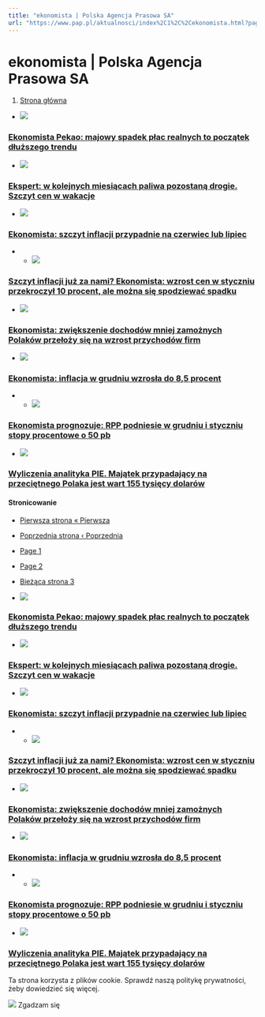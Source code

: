 ```yaml
---
title: "ekonomista | Polska Agencja Prasowa SA"
url: "https://www.pap.pl/aktualnosci/index%2C1%2C%2Cekonomista.html?page=2"
---
```


# ekonomista | Polska Agencja Prasowa SA





















1. [Strona główna](/)




































* [![](/sites/default/files/styles/main_image/public/202206/pap_20210909_17N.jpg?h=4b64170d&itok=A4LEFH7t)](/aktualnosci/news%2C1268882%2Cekonomista-pekao-majowy-spadek-plac-realnych-poczatek-dluzszego-trendu)


### [Ekonomista Pekao: majowy spadek płac realnych to początek dłuższego trendu](/aktualnosci/news%2C1268882%2Cekonomista-pekao-majowy-spadek-plac-realnych-poczatek-dluzszego-trendu)
* [![](/sites/default/files/styles/main_image/public/202205/pap_20220318_36K.jpg?h=7eba1f86&itok=4NhyijXL)](/aktualnosci/news%2C1217990%2Cekspert-w-kolejnych-miesiacach-paliwa-pozostana-drogie-szczyt-cen-w)


### [Ekspert: w kolejnych miesiącach paliwa pozostaną drogie. Szczyt cen w wakacje](/aktualnosci/news%2C1217990%2Cekspert-w-kolejnych-miesiacach-paliwa-pozostana-drogie-szczyt-cen-w)
* [![](/sites/default/files/styles/main_image/public/202205/pap_20220208_2G9.jpg?h=144238b5&itok=VPmGEPxq)](/aktualnosci/news%2C1209128%2Cekonomista-szczyt-inflacji-przypadnie-na-czerwiec-lub-lipiec.html)


### [Ekonomista: szczyt inflacji przypadnie na czerwiec lub lipiec](/aktualnosci/news%2C1209128%2Cekonomista-szczyt-inflacji-przypadnie-na-czerwiec-lub-lipiec.html)
* * [![](/sites/default/files/styles/main_image/public/202202/pap_20220208_2DL.jpg?h=226b7f7a&itok=NBIa24FX)](/aktualnosci/news%2C1079822%2Cszczyt-inflacji-juz-za-nami-ekonomista-wzrost-cen-w-styczniu-przekroczyl)


### [Szczyt inflacji już za nami? Ekonomista: wzrost cen w styczniu przekroczył 10 procent, ale można się spodziewać spadku](/aktualnosci/news%2C1079822%2Cszczyt-inflacji-juz-za-nami-ekonomista-wzrost-cen-w-styczniu-przekroczyl)
* [![](/sites/default/files/styles/main_image/public/202201/pap_20170126_1ZE.jpg?itok=tFGIGgLr)](/aktualnosci/news%2C1054580%2Cekonomista-zwiekszenie-dochodow-mniej-zamoznych-polakow-przelozy-sie-na)


### [Ekonomista: zwiększenie dochodów mniej zamożnych Polaków przełoży się na wzrost przychodów firm](/aktualnosci/news%2C1054580%2Cekonomista-zwiekszenie-dochodow-mniej-zamoznych-polakow-przelozy-sie-na)
* [![](/sites/default/files/styles/main_image/public/202201/pap_20170126_1ZC.jpg?h=990193be&itok=C_fdVsTM)](/aktualnosci/news%2C1045617%2Cekonomista-inflacja-w-grudniu-wzrosla-do-85-procent.html)


### [Ekonomista: inflacja w grudniu wzrosła do 8,5 procent](/aktualnosci/news%2C1045617%2Cekonomista-inflacja-w-grudniu-wzrosla-do-85-procent.html)
* * [![](/sites/default/files/styles/main_image/public/202111/pap_20210909_17V.jpg?itok=naFIjqQJ)](/aktualnosci/news%2C989691%2Cekonomista-prognozuje-rpp-podniesie-w-grudniu-i-styczniu-stopy-procentowe-o)


### [Ekonomista prognozuje: RPP podniesie w grudniu i styczniu stopy procentowe o 50 pb](/aktualnosci/news%2C989691%2Cekonomista-prognozuje-rpp-podniesie-w-grudniu-i-styczniu-stopy-procentowe-o)
* [![](/sites/default/files/styles/main_image/public/202111/40723036_40723032.jpg?itok=DweWHYIT)](/aktualnosci/news%2C987363%2Cwyliczenia-analityka-pie-majatek-przypadajacy-na-przecietnego-polaka-jest)


### [Wyliczenia analityka PIE. Majątek przypadający na przeciętnego Polaka jest wart 155 tysięcy dolarów](/aktualnosci/news%2C987363%2Cwyliczenia-analityka-pie-majatek-przypadajacy-na-przecietnego-polaka-jest)





#### Stronicowanie


* [Pierwsza strona
« Pierwsza](?page=0 "Przejdź do pierwszej strony")
* [Poprzednia strona
‹ Poprzednia](?page=1 "Przejdź do poprzedniej strony")
* [Page
 1](?page=0 "Go to page 1")
* [Page
 2](?page=1 "Go to page 2")
* [Bieżąca strona
 3](?page=2 "Bieżąca strona")









* [![](/sites/default/files/styles/main_image/public/202206/pap_20210909_17N.jpg?h=4b64170d&itok=A4LEFH7t)](/aktualnosci/news%2C1268882%2Cekonomista-pekao-majowy-spadek-plac-realnych-poczatek-dluzszego-trendu)


### [Ekonomista Pekao: majowy spadek płac realnych to początek dłuższego trendu](/aktualnosci/news%2C1268882%2Cekonomista-pekao-majowy-spadek-plac-realnych-poczatek-dluzszego-trendu)
* [![](/sites/default/files/styles/main_image/public/202205/pap_20220318_36K.jpg?h=7eba1f86&itok=4NhyijXL)](/aktualnosci/news%2C1217990%2Cekspert-w-kolejnych-miesiacach-paliwa-pozostana-drogie-szczyt-cen-w)


### [Ekspert: w kolejnych miesiącach paliwa pozostaną drogie. Szczyt cen w wakacje](/aktualnosci/news%2C1217990%2Cekspert-w-kolejnych-miesiacach-paliwa-pozostana-drogie-szczyt-cen-w)
* [![](/sites/default/files/styles/main_image/public/202205/pap_20220208_2G9.jpg?h=144238b5&itok=VPmGEPxq)](/aktualnosci/news%2C1209128%2Cekonomista-szczyt-inflacji-przypadnie-na-czerwiec-lub-lipiec.html)


### [Ekonomista: szczyt inflacji przypadnie na czerwiec lub lipiec](/aktualnosci/news%2C1209128%2Cekonomista-szczyt-inflacji-przypadnie-na-czerwiec-lub-lipiec.html)
* * [![](/sites/default/files/styles/main_image/public/202202/pap_20220208_2DL.jpg?h=226b7f7a&itok=NBIa24FX)](/aktualnosci/news%2C1079822%2Cszczyt-inflacji-juz-za-nami-ekonomista-wzrost-cen-w-styczniu-przekroczyl)


### [Szczyt inflacji już za nami? Ekonomista: wzrost cen w styczniu przekroczył 10 procent, ale można się spodziewać spadku](/aktualnosci/news%2C1079822%2Cszczyt-inflacji-juz-za-nami-ekonomista-wzrost-cen-w-styczniu-przekroczyl)
* [![](/sites/default/files/styles/main_image/public/202201/pap_20170126_1ZE.jpg?itok=tFGIGgLr)](/aktualnosci/news%2C1054580%2Cekonomista-zwiekszenie-dochodow-mniej-zamoznych-polakow-przelozy-sie-na)


### [Ekonomista: zwiększenie dochodów mniej zamożnych Polaków przełoży się na wzrost przychodów firm](/aktualnosci/news%2C1054580%2Cekonomista-zwiekszenie-dochodow-mniej-zamoznych-polakow-przelozy-sie-na)
* [![](/sites/default/files/styles/main_image/public/202201/pap_20170126_1ZC.jpg?h=990193be&itok=C_fdVsTM)](/aktualnosci/news%2C1045617%2Cekonomista-inflacja-w-grudniu-wzrosla-do-85-procent.html)


### [Ekonomista: inflacja w grudniu wzrosła do 8,5 procent](/aktualnosci/news%2C1045617%2Cekonomista-inflacja-w-grudniu-wzrosla-do-85-procent.html)
* * [![](/sites/default/files/styles/main_image/public/202111/pap_20210909_17V.jpg?itok=naFIjqQJ)](/aktualnosci/news%2C989691%2Cekonomista-prognozuje-rpp-podniesie-w-grudniu-i-styczniu-stopy-procentowe-o)


### [Ekonomista prognozuje: RPP podniesie w grudniu i styczniu stopy procentowe o 50 pb](/aktualnosci/news%2C989691%2Cekonomista-prognozuje-rpp-podniesie-w-grudniu-i-styczniu-stopy-procentowe-o)
* [![](/sites/default/files/styles/main_image/public/202111/40723036_40723032.jpg?itok=DweWHYIT)](/aktualnosci/news%2C987363%2Cwyliczenia-analityka-pie-majatek-przypadajacy-na-przecietnego-polaka-jest)


### [Wyliczenia analityka PIE. Majątek przypadający na przeciętnego Polaka jest wart 155 tysięcy dolarów](/aktualnosci/news%2C987363%2Cwyliczenia-analityka-pie-majatek-przypadajacy-na-przecietnego-polaka-jest)




 Ta strona korzysta z plików cookie. Sprawdź naszą politykę prywatności, żeby dowiedzieć się więcej.
 

![](/themes/pap/assets/images/ok.png) Zgadzam się
 






